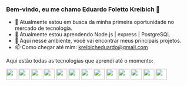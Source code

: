 ### Bem-vindo, eu me chamo Eduardo Foletto Kreibich 👋



- 🔭 Atualmente estou em busca da minha primeira oportunidade no mercado de tecnologia.
- 🌱 Atualmente estou aprendendo Node.js | express | PostgreSQL
- 💬 Aqui nesse ambiente, você vai encontrar meus principais projetos. 
- 📫 Como chegar até mim: kreibicheduardo@gmail.com


Aqui estão todas as tecnologias que aprendi até o momento:

<div>
  <img src="https://cdn.jsdelivr.net/gh/devicons/devicon/icons/html5/html5-original.svg" width="30" height="30">
  <img src="https://cdn.jsdelivr.net/gh/devicons/devicon/icons/css3/css3-original.svg" width="30" height="30">
  <img src="https://cdn.jsdelivr.net/gh/devicons/devicon/icons/javascript/javascript-original.svg" width="30" height="30">
  <img src="https://cdn.jsdelivr.net/gh/devicons/devicon/icons/react/react-original.svg" width="30" height="30">
  <img src="https://cdn.jsdelivr.net/gh/devicons/devicon/icons/typescript/typescript-original.svg" width="30" height="30"/>
  <img src="https://cdn.jsdelivr.net/gh/devicons/devicon/icons/nodejs/nodejs-original.svg" width="30" height="30">
  <img src="https://cdn.jsdelivr.net/gh/devicons/devicon/icons/postgresql/postgresql-original.svg" width="30" height="30">
  <img src="https://cdn.jsdelivr.net/gh/devicons/devicon/icons/express/express-original.svg" width="30" height="30">
  <img src="https://cdn.jsdelivr.net/gh/devicons/devicon/icons/slack/slack-original.svg" width="30" height="30"/>
  <img src="https://cdn.jsdelivr.net/gh/devicons/devicon/icons/vscode/vscode-original.svg" width="30" height="30"/>
  <img src="https://cdn.jsdelivr.net/gh/devicons/devicon/icons/nestjs/nestjs-plain.svg" width="30" height="30"/>
  <img src="https://cdn.jsdelivr.net/gh/devicons/devicon/icons/python/python-original.svg" width="30" height="30"/>
  <img src="https://cdn.jsdelivr.net/gh/devicons/devicon/icons/django/django-plain-wordmark.svg" width="30" height="30"/>
          
          
          
  
</div>
